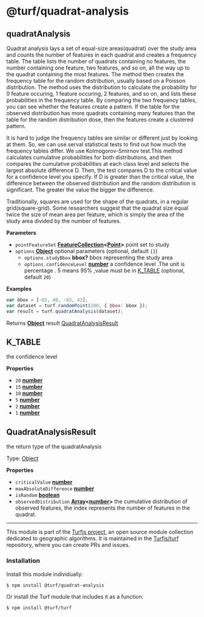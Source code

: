 # @turf/quadrat-analysis

<!-- Generated by documentation.js. Update this documentation by updating the source code. -->

## quadratAnalysis

Quadrat analysis lays a set of equal-size areas(quadrat) over the study area and counts 
the number of features in each quadrat and creates a frequency table.
The table lists the number of quadrats containing no features, the number containing one feature, two features, and so on,
all the way up to the quadrat containing the most features.
The method then creates the frequency table for the random distribution, usually based on a Poisson distribution.
The method uses the distribution to calculate the probability for 0 feature occuring, 1 feature occuring, 2 features, and so on,
and lists these probabilities in the frequency table.
By comparing the two frequency tables, you can see whether the features create a pattern.
If the table for the observed distribution has more quadrats containing many features than the table for the random distribution dose,
then the features create a clustered pattern.

It is hard to judge the frequency tables are similar or different just by looking at them.
So, we can use serval statistical tests to find out how much the frequency tables differ.
We use Kolmogorov-Smirnov test.This method calculates cumulative probabilities for both distributions, 
and then compares the cumulative probabilities at each class level and selects the largest absolute difference D.
Then, the test compares D to the critical value for a confidence level you specify.
If D is greater than the critical value, the difference between  the observed distribution and the random distribution is significant.
The greater the value the bigger the difference.

Traditionally, squares are used for the shape of the quadrats, in a regular grid(square-grid).
Some researchers suggest that the quadrat size equal twice the size of mean area per feature, 
which is simply the area of the study area divided by the number of features.

**Parameters**

-   `pointFeatureSet` **[FeatureCollection](https://tools.ietf.org/html/rfc7946#section-3.3)&lt;[Point](https://tools.ietf.org/html/rfc7946#section-3.1.2)>** point set to study
-   `options` **[Object](https://developer.mozilla.org/docs/Web/JavaScript/Reference/Global_Objects/Object)** optional parameters (optional, default `{}`)
    -   `options.studyBbox` **bbox?** bbox representing the study area
    -   `options.confidenceLevel` **[number](https://developer.mozilla.org/docs/Web/JavaScript/Reference/Global_Objects/Number)** a confidence level .The unit is percentage . 5 means 95% ,value must be in [K_TABLE](#k_table) (optional, default `20`)

**Examples**

```javascript
var bbox = [-65, 40, -63, 42];
var dataset = turf.randomPoint(100, { bbox: bbox });
var result = turf.quadratAnalysis(dataset);
```

Returns **[Object](https://developer.mozilla.org/docs/Web/JavaScript/Reference/Global_Objects/Object)** result [QuadratAnalysisResult](#quadratanalysisresult)

## K_TABLE

the confidence level

**Properties**

-   `20` **[number](https://developer.mozilla.org/docs/Web/JavaScript/Reference/Global_Objects/Number)** 
-   `15` **[number](https://developer.mozilla.org/docs/Web/JavaScript/Reference/Global_Objects/Number)** 
-   `10` **[number](https://developer.mozilla.org/docs/Web/JavaScript/Reference/Global_Objects/Number)** 
-   `5` **[number](https://developer.mozilla.org/docs/Web/JavaScript/Reference/Global_Objects/Number)** 
-   `2` **[number](https://developer.mozilla.org/docs/Web/JavaScript/Reference/Global_Objects/Number)** 
-   `1` **[number](https://developer.mozilla.org/docs/Web/JavaScript/Reference/Global_Objects/Number)** 

## QuadratAnalysisResult

the return type of the quadratAnalysis

Type: [Object](https://developer.mozilla.org/docs/Web/JavaScript/Reference/Global_Objects/Object)

**Properties**

-   `criticalValue` **[number](https://developer.mozilla.org/docs/Web/JavaScript/Reference/Global_Objects/Number)** 
-   `maxAbsoluteDifference` **[number](https://developer.mozilla.org/docs/Web/JavaScript/Reference/Global_Objects/Number)** 
-   `isRandom` **[boolean](https://developer.mozilla.org/docs/Web/JavaScript/Reference/Global_Objects/Boolean)** 
-   `observedDistribution` **[Array](https://developer.mozilla.org/docs/Web/JavaScript/Reference/Global_Objects/Array)&lt;[number](https://developer.mozilla.org/docs/Web/JavaScript/Reference/Global_Objects/Number)>** the cumulative distribution of observed features, the index represents the number of features in the quadrat.

<!-- This file is automatically generated. Please don't edit it directly:
if you find an error, edit the source file (likely index.js), and re-run
./scripts/generate-readmes in the turf project. -->

---

This module is part of the [Turfjs project](http://turfjs.org/), an open source
module collection dedicated to geographic algorithms. It is maintained in the
[Turfjs/turf](https://github.com/Turfjs/turf) repository, where you can create
PRs and issues.

### Installation

Install this module individually:

```sh
$ npm install @turf/quadrat-analysis
```

Or install the Turf module that includes it as a function:

```sh
$ npm install @turf/turf
```
